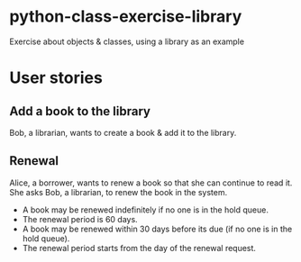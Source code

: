 # python-class-exercise-library
Exercise about objects & classes, using a library as an example

# User stories

## Add a book to the library

Bob, a librarian, wants to create a book & add it to the library.


## Renewal

Alice, a borrower, wants to renew a book so that she can continue to read it. She asks Bob, a librarian, to renew the book in the system.
* A book may be renewed indefinitely if no one is in the hold queue.
* The renewal period is 60 days.
* A book may be renewed within 30 days before its due (if no one is in the hold queue).
* The renewal period starts from the day of the renewal request.
